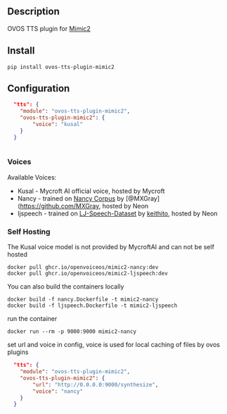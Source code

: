 ## Description

OVOS TTS plugin for [Mimic2](https://github.com/MycroftAI/mimic2)

## Install

`pip install ovos-tts-plugin-mimic2`

## Configuration

```json
  "tts": {
    "module": "ovos-tts-plugin-mimic2",
    "ovos-tts-plugin-mimic2": {
        "voice": "kusal"
    }
  }
 
```

### Voices

Available Voices:
- Kusal - Mycroft AI official voice, hosted by Mycroft
- Nancy - trained on [Nancy Corpus](http://www.cstr.ed.ac.uk/projects/blizzard/2011/lessac_blizzard2011/) by [@MXGray](https://github.com/MXGray, hosted by Neon
- ljspeech - trained on [LJ-Speech-Dataset](https://keithito.com/LJ-Speech-Dataset) by [keithito](https://github.com/keithito/tacotron), hosted by Neon

### Self Hosting

The Kusal voice model is not provided by MycroftAI and can not be self hosted

```
docker pull ghcr.io/openvoiceos/mimic2-nancy:dev
docker pull ghcr.io/openvoiceos/mimic2-ljspeech:dev
```

You can also build the containers locally

```
docker build -f nancy.Dockerfile -t mimic2-nancy
docker build -f ljspeech.Dockerfile -t mimic2-ljspeech
```

run the container 

`docker run --rm -p 9000:9000 mimic2-nancy`

set url and voice in config, voice is used for local caching of files by ovos plugins

```json
  "tts": {
    "module": "ovos-tts-plugin-mimic2",
    "ovos-tts-plugin-mimic2": {
        "url": "http://0.0.0.0:9000/synthesize",
        "voice": "nancy"
    }
  }
 
```